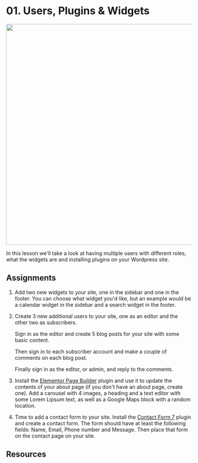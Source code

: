 # 01. Users, Plugins & Widgets
<img src="https://media.giphy.com/media/MB6myaGUwtQYg/giphy.gif" width="600">

In this lesson we'll take a look at having multiple users with different roles, what the widgets are and installing plugins on your Wordpress site.

## Assignments

1.
    Add two new widgets to your site, one in the sidebar and one in the footer. You can choose what widget you'd like, but an example would be a calendar widget in the sidebar and a search widget in the footer.

2.
    Create 3 new additional users to your site, one as an editor and the other two as subscribers.

    Sign in as the editor and create 5 blog posts for your site with some basic content.

    Then sign in to each subscriber account and make a couple of comments on each blog post.

    Finally sign in as the editor, or admin, and reply to the comments.

3.
    Install the [Elementor Page Builder](https://wordpress.org/plugins/elementor/)  plugin and use it to update the contents of your about page (if you don't have an about page, create one). Add a carousel with 4 images, a heading and a text editor with some Lorem Lipsum text, as well as a Google Maps block with a random location.

4.
    Time to add a contact form to your site. Install the [Contact Form 7](https://wordpress.org/plugins/contact-form-7/) plugin and create a contact form. The form should have at least the following fields: Name, Email, Phone number and Message. Then place that form on the contact page on your site.


## Resources